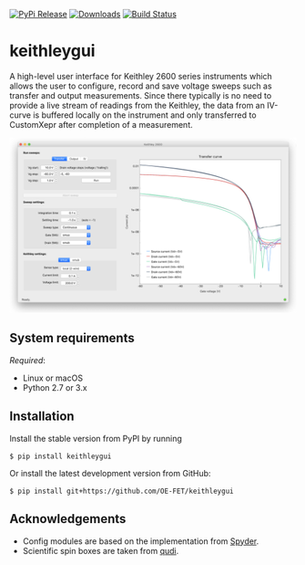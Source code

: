 [![PyPi Release](https://img.shields.io/pypi/v/keithleygui.svg?style=flat)](https://pypi.org/project/keithleygui/)
[![Downloads](https://pepy.tech/badge/keithleygui)](https://pepy.tech/project/keithleygui)
[![Build Status](https://travis-ci.com/OE-FET/keithleygui.svg?branch=master)](https://travis-ci.com/OE-FET/keithleygui)

# keithleygui
A high-level user interface for Keithley 2600 series instruments which allows
the user to configure, record and save voltage sweeps such as transfer and
output measurements. Since there typically is no need to provide a live stream
of readings from the Keithley, the data from an IV-curve is buffered locally on
the instrument and only transferred to CustomXepr after completion of a
measurement.

![Screenshot of the user interface](https://github.com/OE-FET/keithleygui/blob/master/screenshots/KeithleyGUI.png?raw=true)

## System requirements
*Required*:

- Linux or macOS
- Python 2.7 or 3.x

## Installation
Install the stable version from PyPI by running
```console
$ pip install keithleygui
```
Or install the latest development version from GitHub:
```console
$ pip install git+https://github.com/OE-FET/keithleygui
```

## Acknowledgements
- Config modules are based on the implementation from [Spyder](https://github.com/spyder-ide).
- Scientific spin boxes are taken from [qudi](https://github.com/Ulm-IQO/qudi).

